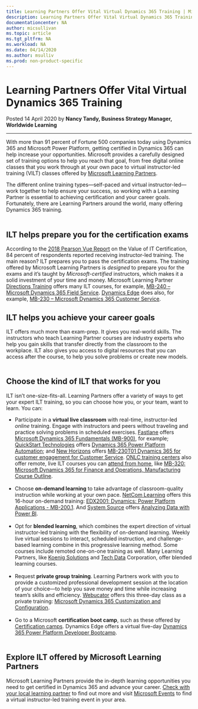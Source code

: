 ```yaml
---
title: Learning Partners Offer Vital Virtual Dynamics 365 Training | Microsoft Docs
description: Learning Partners Offer Vital Virtual Dynamics 365 Training
documentationcenter: NA 
author: micsullivan
ms.topic: article
ms.tgt_pltfrm: NA
ms.workload: NA
ms.date: 04/14/2020
ms.author: msulliv
ms.prod: non-product-specific
---
```

# Learning Partners Offer Vital Virtual Dynamics 365 Training

Posted 14 April 2020 by **Nancy Tandy, Business Strategy Manager, Worldwide Learning**

___

With more than 91 percent of Fortune 500 companies today using Dynamics 365 and Microsoft Power Platform, getting certified in Dynamics 365 can help increase your opportunities. Microsoft provides a carefully designed set of training options to help you reach that goal, from free digital online classes that you work through at your own pace to virtual instructor-led training (VILT) classes offered by [Microsoft Learning Partners](https://www.microsoft.com/en-us/learning/partners.aspx?WT.mc_id=Blog10__Partners-Blog-wwl).  

The different online training types—self-paced and virtual instructor-led—work together to help ensure your success, so working with a Learning Partner is essential to achieving certification and your career goals. Fortunately, there are Learning Partners around the world, many offering Dynamics 365 training.
<br/>
<br/>

## ILT helps prepare you for the certification exams

According to the [2018 Pearson Vue Report](https://d.docs.live.net/5f9ea9146a2a51ca/MS%20Learn/Blog%20posts/Blog%20posts%209-12/84%25%20of%20respondents%20reported%20receiving%20instructor-led%20training) on the Value of IT Certification, 84 percent of respondents reported receiving instructor-led training. The main reason? ILT prepares you to pass the certification exams. The training offered by Microsoft Learning Partners is _designed_ to prepare you for the exams and it’s taught by _Microsoft-certified_ instructors, which makes it a solid investment of your time and money.  Microsoft Learning Partner [Directions Training](https://directionstraining.com/course-id/mb-240t01/) offers many ILT courses, for example, [MB-240 – Microsoft Dynamics 365 Field Service](https://directionstraining.com/all-courses/cloud/mb-240-dynamics-365-for-field-service-6/). [Dynamics Edge](https://www.dynamicsedge.com/dynamics-365-training?ref=navz7) does also, for example, [MB-230 – Microsoft Dynamics 365 Customer Service](https://www.dynamicsedge.com/crs/23000?ref=v27_21).

## ILT helps you achieve your career goals

ILT offers much more than exam-prep. It gives you real-world skills. The instructors who teach Learning Partner courses are industry experts who help you gain skills that transfer directly from the classroom to the workplace. ILT also gives you access to digital resources that you can access after the course, to help you solve problems or create new models.
<br/>
<br/>

## Choose the kind of ILT that works for you

ILT isn’t one-size-fits-all. Learning Partners offer a variety of ways to get your expert ILT training, so you can choose how you, or your team, want to learn. You can:

- Participate in a **virtual live classroom** with real-time, instructor-led _online_ training. Engage with instructors and peers without traveling and practice solving problems in scheduled exercises. [Fastlane](https://www.fastlaneus.com/microsoft-productivity) offers [Microsoft Dynamics 365 Fundamentals (MB-900)](https://www.fastlaneus.com/course/microsoft-mb-900#top), for example; [QuickStart Technologies](https://www.quickstart.com/find-training/technology/microsoft.html#q=Dynamics&idx=QSProduction_quickster_en_products&hFR%5Bcategories.level0%5D%5B0%5D=Find%20Training%20%2F%2F%2F%20Technology%20%2F%2F%2F%20Microsoft&nR%5Bvisibility_catalog%5D%5B%3D%5D%5B0%5D=1) offers [Dynamics 365 Power Platform Automation](https://www.quickstart.com/dynamics-power-platform-automation-mb-200t02-a.html); and [New Horizons](https://www.newhorizons.com/mspartner) offers [MB-230T01 Dynamics 365 for customer engagement for Customer Service](https://seattle.newhorizons.com/training-and-certifications/course-outline/id/1035991905/c/mb-230t01-dynamics-365-for-customer-engagement-for-customer-service). [ONLC training centers](https://www.onlc.com/dynamics-365-training-classes-certification.htm) also offer remote, live ILT courses you can [attend from home](https://www.onlc.com/rci-home-or-office.htm), like [MB-320: Microsoft Dynamics 365 for Finance and Operations, Manufacturing Course Outline](https://www.onlc.com/outline.asp?ccode=AMB320).
<br/><br/>
- Choose **on-demand learning** to take advantage of classroom-quality instruction while working at your own pace. [NetCom Learning](https://www.netcomlearning.com/products/1426/Microsoft-Dynamics-365-training.html) offers this 16-hour on-demand training: [EDX2001: Dynamics: Power Platform Applications - MB-200.1](https://www.netcomlearning.com/courses/200012/EDX2001-Dynamics-Power-Platform-Applications-MB200.1-training.html). And [System Source](https://www.syssrc.com/cgi-bin/PCIP.pl?cmd=Schedules&classattr=Microsoft) offers [Analyzing Data with Power BI](https://www.microsoft.com/en-us/learning/course.aspx?cid=od20778?WT.mc_id=Blog10__PowerBI-Blog-wwl).
<br/><br/>
- Opt for **blended learning**, which combines the expert direction of virtual instructor-led training with the flexibility of on-demand learning. Weekly live virtual sessions to interact, scheduled instruction, and challenge-based learning combine in this progressive learning method. Some courses include remoted one-on-one training as well. Many Learning Partners, like [Koenig Solutions](https://www.koenig-solutions.com/dynamics-365-operations-ax7-technical-training) and [Tech Data](https://academy.techdata.com/uk/search/index/#?country=UK&selectedVendor=&searchTerm=dynamics%20365&guaranteed=) Corporation, offer blended learning courses.
<br/><br/>
- Request **private group training**. Learning Partners work with you to provide a customized professional development session at the location of your choice—to help you save money and time while increasing team’s skills and efficiency. [Webucator](https://www.webucator.com/microsoft-training/microsoft-dynamics-training.cfm) offers this three-day class as a private training: [Microsoft Dynamics 365 Customization and Configuration](https://www.webucator.com/microsoft-training/course/moc-55242-microsoft-dynamics-365-customization-configuration.cfm).
<br/><br/>
- Go to a Microsoft **certification boot camp**, such as these offered by [Certification camps](https://www.certificationcamps.com/new-microsoft-role-based-certifications/???). Dynamics Edge offers a virtual five-day [Dynamics 365 Power Platform Developer Bootcamp](https://www.dynamicsedge.com/crs/20000?ref=newtile).
<br/><br/>
## Explore ILT offered by Microsoft Learning Partners

Microsoft Learning Partners provide the in-depth learning opportunities you need to get certified in Dynamics 365 and advance your career. [Check with your local learning partner](https://www.microsoft.com/en-us/learning/partners.aspx?WT.mc_id=Blog10__Partners-Blog-wwl) to find out more and visit [Microsoft Events](https://events.microsoft.com/) to find a virtual instructor-led training event in your area.
